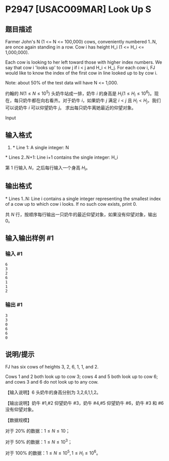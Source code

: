 # P2947 [USACO09MAR] Look Up S

## 题目描述

Farmer John's N (1 <= N <= 100,000) cows, conveniently numbered 1..N, are once again standing in a row. Cow i has height H\_i (1 <= H\_i <= 1,000,000).

Each cow is looking to her left toward those with higher index numbers. We say that cow i 'looks up' to cow j if i < j and H\_i < H\_j. For each cow i, FJ would like to know the index of the first cow in line looked up to by cow i.

Note: about 50% of the test data will have N <= 1,000. 

约翰的 $N(1\le N\le10^5)$ 头奶牛站成一排，奶牛 $i$ 的身高是 $H_i(1\le H_i\le10^6)$。现在，每只奶牛都在向右看齐。对于奶牛 $i$，如果奶牛 $j$ 满足 $i<j$ 且 $H_i<H_j$，我们可以说奶牛 $i$ 可以仰望奶牛 $j$。 求出每只奶牛离她最近的仰望对象。

Input

## 输入格式

1. \* Line 1: A single integer: N

\* Lines 2..N+1: Line i+1 contains the single integer: H\_i

第 $1$ 行输入 $N$，之后每行输入一个身高 $H_i$。

## 输出格式

\* Lines 1..N: Line i contains a single integer representing the smallest index of a cow up to which cow i looks. If no such cow exists, print 0.

共 $N$ 行，按顺序每行输出一只奶牛的最近仰望对象，如果没有仰望对象，输出 $0$。

## 输入输出样例 #1

### 输入 #1

```
6 
3 
2 
6 
1 
1 
2
```

### 输出 #1

```
3 
3 
0 
6 
6 
0
```

## 说明/提示

FJ has six cows of heights 3, 2, 6, 1, 1, and 2.


Cows 1 and 2 both look up to cow 3; cows 4 and 5 both look up to cow 6; and cows 3 and 6 do not look up to any cow.

【输入说明】$6$ 头奶牛的身高分别为 3,2,6,1,1,2。

【输出说明】奶牛 #1,#2 仰望奶牛 #3，奶牛 #4,#5 仰望奶牛 #6，奶牛 #3 和 #6 没有仰望对象。

【数据规模】

对于 $20\%$ 的数据：$1\le N\le10$；

对于 $50\%$ 的数据：$1\le N\le10^3$；

对于 $100\%$ 的数据：$1\le N\le10^5,1\le H_i\le10^6$。